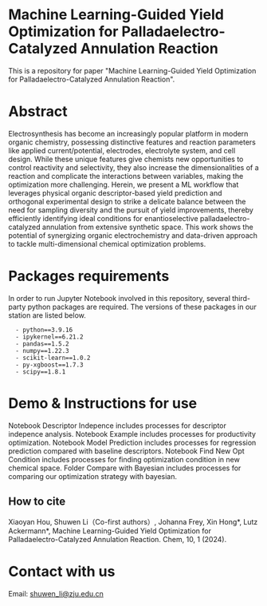 # Machine Learning-Guided Yield Optimization for Palladaelectro-Catalyzed Annulation Reaction
This is a repository for paper "Machine Learning-Guided Yield Optimization for Palladaelectro-Catalyzed Annulation Reaction".

# Abstract
Electrosynthesis has become an increasingly popular platform in modern organic chemistry, possessing distinctive features and reaction parameters like applied current/potential, electrodes, electrolyte system, and cell design. While these unique features give chemists new opportunities to control reactivity and selectivity, they also increase the dimensionalities of a reaction and complicate the interactions between variables, making the optimization more challenging. Herein, we present a ML workflow that leverages physical organic descriptor-based yield prediction and orthogonal experimental design to strike a delicate balance between the need for sampling diversity and the pursuit of yield improvements, thereby efficiently identifying ideal conditions for enantioselective palladaelectro-catalyzed annulation from extensive synthetic space. This work shows the potential of synergizing organic electrochemistry and data-driven approach to tackle multi-dimensional chemical optimization problems.

# Packages requirements
In order to run Jupyter Notebook involved in this repository, several third-party python packages are required. The versions of these packages in our station are listed below.
```
  - python==3.9.16
  - ipykernel==6.21.2
  - pandas==1.5.2
  - numpy==1.22.3
  - scikit-learn==1.0.2
  - py-xgboost==1.7.3
  - scipy==1.8.1
```

# Demo & Instructions for use
Notebook Descriptor Indepence includes processes for descriptor indepence analysis.
Notebook Example includes processes for productivity optimization.
Notebook Model Prediction includes processes for regression prediction compared with baseline descriptors.
Notebook Find New Opt Condition includes processes for finding optimization condition in new chemical space.
Folder Compare with Bayesian includes processes for comparing our optimization strategy with bayesian.


## How to cite
Xiaoyan Hou, Shuwen Li（Co-first authors）, Johanna Frey, Xin Hong*, Lutz Ackermann*, Machine Learning-Guided Yield Optimization for Palladaelectro-Catalyzed Annulation Reaction. Chem, 10, 1 (2024).

# Contact with us
Email: shuwen_li@zju.edu.cn
